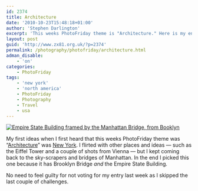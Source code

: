 ```yaml
---
id: 2374
title: Architecture
date: '2010-10-23T15:48:18+01:00'
author: 'Stephen Darlington'
excerpt: 'This weeks PhotoFriday theme is "Architecture." Here is my entry.'
layout: post
guid: 'http://www.zx81.org.uk/?p=2374'
permalink: /photography/photofriday/architecture.html
adman_disable:
    - 'on'
categories:
    - PhotoFriday
tags:
    - 'new york'
    - 'north america'
    - PhotoFriday
    - Photography
    - Travel
    - usa
---
```


[![Empire State Building framed by the Manhattan Bridge, from Booklyn](https://i0.wp.com/farm5.staticflickr.com/4121/4872226058_435bbcd582.jpg?resize=333%2C500)](http://www.flickr.com/photos/stephendarlington/4872226058/ "Empire State Building framed by the Manhattan Bridge, from Booklyn by stephendarlington, on Flickr")

My first ideas when I first heard that this weeks PhotoFriday theme was “[Architecture](http://www.photofriday.com/archives/challenge/001026.php)” was [New York](http://www.zx81.org.uk/travel/new-new-york.html). I flirted with other places and ideas — such as the Eiffel Tower and a couple of shots from Vienna — but I kept coming back to the sky-scrapers and bridges of Manhattan. In the end I picked this one because it has Brooklyn Bridge *and* the Empire State Building.

No need to feel guilty for not voting for my entry last week as I skipped the last couple of challenges.